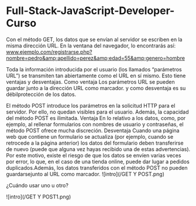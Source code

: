 ﻿# Full-Stack-JavaScript-Developer-Curso
Con el método GET, los datos que se envían al servidor se escriben en la misma dirección URL. En la ventana del navegador, lo encontrarás así:
www.ejemplo.com/registrarse.php?nombre=pedro&amp;apellido=perez&amp;edad=55&amp;genero=hombre

Toda la información introducida por el usuario (los llamados “parámetros URL”) se transmiten tan abiertamente como el URL en sí mismo. Esto tiene ventajas y desventajas.
Como ventaja Los parámetros URL se pueden guardar junto a la dirección URL como marcador. y como desventaja es su débilprotección de los datos. 

El método POST introduce los parámetros en la solicitud HTTP para el servidor. Por ello, no quedan visibles para el usuario. Además, la capacidad del método POST es ilimitada.
Ventaja
En lo relativo a los datos, como, por ejemplo, al rellenar formularios con nombres de usuario y contraseñas, el método POST ofrece mucha discreción.
Desventaja
Cuando una página web que contiene un formulario se actualiza (por ejemplo, cuando se retrocede a la página anterior) los datos del formulario deben transferirse de nuevo (puede que alguna vez hayas recibido una de estas advertencias). Por este motivo, existe el riesgo de que los datos se envíen varias veces por error, lo que, en el caso de una tienda online, puede dar lugar a pedidos duplicados.Además, los datos transferidos con el método POST no pueden guardarsejunto al URL como marcador.
![intro](/GET Y POST.png)

¿Cuándo usar uno u otro?

![intro](/GET Y POST1.png)
